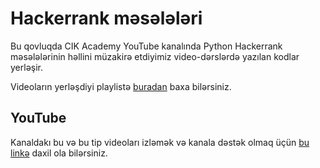 # Hackerrank məsələləri
Bu qovluqda CIK Academy YouTube kanalında Python Hackerrank məsələlərinin həllini müzakirə etdiyimiz video-dərslərdə yazılan kodlar yerləşir.

Videoların yerləşdiyi playlistə [buradan](https://www.youtube.com/playlist?list=PLKLPk0cyfHeAh1NuONMx6xyzZvwu0pHZ9) baxa bilərsiniz.

## YouTube
Kanaldakı bu və bu tip videoları izləmək və kanala dəstək olmaq üçün [bu linkə](https://www.youtube.com/c/CIKAcademy) daxil ola bilərsiniz.